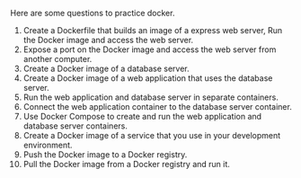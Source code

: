 Here are some questions to practice docker.

1. Create a Dockerfile that builds an image of a express web server, Run the Docker image and access the web server.
2. Expose a port on the Docker image and access the web server from another computer.
3. Create a Docker image of a database server.
4. Create a Docker image of a web application that uses the database server.
5. Run the web application and database server in separate containers.
6. Connect the web application container to the database server container.
7. Use Docker Compose to create and run the web application and database server containers.
8. Create a Docker image of a service that you use in your development environment.
9. Push the Docker image to a Docker registry.
10. Pull the Docker image from a Docker registry and run it.
